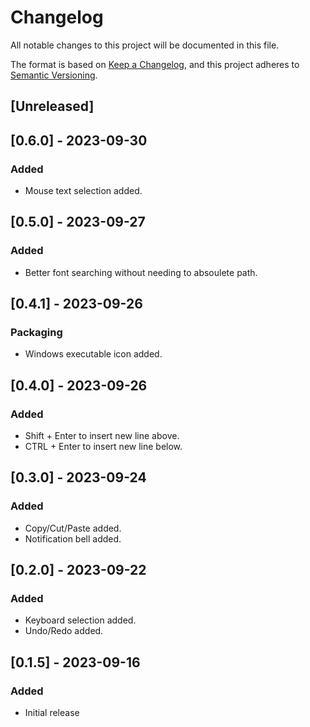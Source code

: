 # Changelog

All notable changes to this project will be documented in this file.

The format is based on [Keep a Changelog](https://keepachangelog.com/en/1.0.0/),
and this project adheres to [Semantic Versioning](https://semver.org/spec/v2.0.0.html).

## [Unreleased]

## [0.6.0] - 2023-09-30

### Added
- Mouse text selection added.

## [0.5.0] - 2023-09-27

### Added
- Better font searching without needing to absoulete path.

## [0.4.1] - 2023-09-26

### Packaging
- Windows executable icon added.

## [0.4.0] - 2023-09-26

### Added
- Shift + Enter to insert new line above.
- CTRL + Enter to insert new line below.

## [0.3.0] - 2023-09-24

### Added
- Copy/Cut/Paste added.
- Notification bell added.

## [0.2.0] - 2023-09-22

### Added
- Keyboard selection added.
- Undo/Redo added.

## [0.1.5] - 2023-09-16

### Added
- Initial release